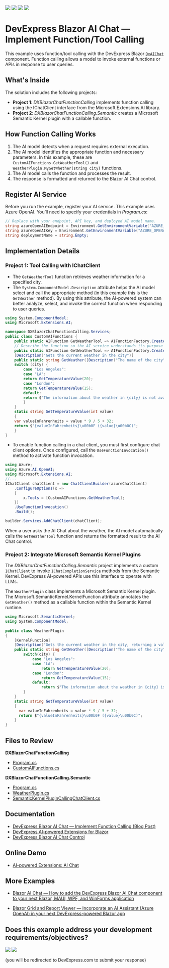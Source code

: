 <!-- default badges list -->
![](https://img.shields.io/endpoint?url=https://codecentral.devexpress.com/api/v1/VersionRange/945988055/24.2.3%2B)
[![](https://img.shields.io/badge/Open_in_DevExpress_Support_Center-FF7200?style=flat-square&logo=DevExpress&logoColor=white)](https://supportcenter.devexpress.com/ticket/details/T1281509)
[![](https://img.shields.io/badge/📖_How_to_use_DevExpress_Examples-e9f6fc?style=flat-square)](https://docs.devexpress.com/GeneralInformation/403183)
[![](https://img.shields.io/badge/💬_Leave_Feedback-feecdd?style=flat-square)](#does-this-example-address-your-development-requirementsobjectives)
<!-- default badges end -->
# DevExpress Blazor AI Chat — Implement Function/Tool Calling

This example uses function/tool calling with the DevExpress Blazor [`DxAIChat`](https://docs.devexpress.com/Blazor/DevExpress.AIIntegration.Blazor.Chat.DxAIChat) component. Function calling allows a model to invoke external functions or APIs in response to user queries.

## What's Inside

The solution includes the following projects:

- **Project 1**: *DXBlazorChatFunctionCalling* implements function calling using the IChatClient interface from the Microsoft.Extensions.AI library.
- **Project 2**: *DXBlazorChatFunctionCalling.Semantic* creates a Microsoft Semantic Kernel plugin with a callable function.

## How Function Calling Works

1. The AI model detects when a request requires external execution.
2. The AI model identifies the appropriate function and necessary parameters. In this example, these are `CustomAIFunctions.GetWeatherTool()` and `WeatherPlugin.MyGetWhether(string city)` functions.
3. The AI model calls the function and processes the result.
4. The response is formatted and returned to the Blazor AI Chat control.

## Register AI Service

Before you run the example, register your AI service. This example uses Azure OpenAI. You’ll need to specify your credentials in *Program.cs*:

```csharp
// Replace with your endpoint, API key, and deployed AI model name.
string azureOpenAIEndpoint = Environment.GetEnvironmentVariable("AZURE_OPENAI_ENDPOINT");
string azureOpenAIKey = Environment.GetEnvironmentVariable("AZURE_OPENAI_API_KEY");
string deploymentName = string.Empty;
```

## Implementation Details

### Project 1: Tool Calling with IChatClient

- The `GetWeatherTool` function retrieves weather information for a specified city.
- The `System.ComponentModel.Description` attribute helps the AI model select and call the appropriate method (in this example this is the `GetWeather` method). By using this attribute, the AI-powered system can better analyze, select, and invoke the correct function when responding to user queries.

```csharp
using System.ComponentModel;
using Microsoft.Extensions.AI;

namespace DXBlazorChatFunctionCalling.Services;
public class CustomAIFunctions {
    public static AIFunction GetWeatherTool => AIFunctionFactory.Create(GetWeather);
    // Describe the function so the AI service understands its purpose
    public static AIFunction GetWeatherTool => AIFunctionFactory.Create(GetWeather); 
    [Description("Gets the current weather in the city")]
    public static string GetWeather([Description("The name of the city")] string city) {
    switch (city) {
        case "Los Angeles":
        case "LA":
        return GetTemperatureValue(20);
        case "London":
        return GetTemperatureValue(15);
        default:
        return $"The information about the weather in {city} is not available.";
        }
    }
    static string GetTemperatureValue(int value)
    {
    var valueInFahrenheits = value * 9 / 5 + 32;
    return $"{valueInFahrenheits}\u00b0F ({value}\u00b0C)";
    }
}
```

- To enable function calling in a chat client, you must first configure chat client options. Once configured, call the `UseFunctionInvocation()` method to activate function invocation.

```csharp
using Azure;
using Azure.AI.OpenAI;
using Microsoft.Extensions.AI;
//...
IChatClient chatClient = new ChatClientBuilder(azureChatClient)
    .ConfigureOptions(x =>
    {
        x.Tools = [CustomAIFunctions.GetWeatherTool];
    })
    .UseFunctionInvocation()
    .Build();

builder.Services.AddChatClient(chatClient);
```

When a user asks the AI Chat about the weather, the AI model automatically calls the `GetWeatherTool` function and returns the formatted result to the AI Chat control.

### Project 2: Integrate Microsoft Semantic Kernel Plugins

The *DXBlazorChatFunctionCalling.Semantic* project implements a custom `IChatClient` to invoke `IChatCompletionService` methods from the Semantic Kernel. DevExpress AI-powered APIs use this interface to operate with LLMs.

The `WeatherPlugin` class implements a Microsoft Semantic Kernel plugin. The Microsoft.SemanticKernel.KernelFunction attribute annotates the `GetWeather()` method as a callable function within the Semantic Kernel runtime.

```csharp
using Microsoft.SemanticKernel;
using System.ComponentModel;
 
public class WeatherPlugin
{
    [KernelFunction]
    [Description("Gets the current weather in the city, returning a value in Celsius")]
    public static string GetWeather([Description("The name of the city")] string city) {
        switch(city) {
            case "Los Angeles":
            case "LA":
                return GetTemperatureValue(20);
            case "London":
                return GetTemperatureValue(15);
            default:
                return $"The information about the weather in {city} is not available.";
        }
    }
    static string GetTemperatureValue(int value)
    {
      var valueInFahrenheits = value * 9 / 5 + 32;
      return $"{valueInFahrenheits}\u00b0F ({value}\u00b0C)";
    }
}
```

## Files to Review

**DXBlazorChatFunctionCalling**

* [Program.cs](./CS/DXBlazorChatFunctionCalling/Program.cs)
* [CustomAIFunctions.cs](./CS/DXBlazorChatFunctionCalling/Services/CustomAIFunctions.cs)

**DXBlazorChatFunctionCalling.Semantic**

* [Program.cs](./CS/DXBlazorChatFunctionCalling.Semantic/Program.cs)
* [WeatherPlugin.cs](./CS/DXBlazorChatFunctionCalling.Semantic/Services/WeatherPlugin.cs)
* [SemanticKernelPluginCallingChatClient.cs](./CS/DXBlazorChatFunctionCalling.Semantic/Services/SemanticKernelPluginCallingChatClient.cs)

## Documentation

* [DevExpress Blazor AI Chat — Implement Function Calling (Blog Post)](https://community.devexpress.com/blogs/aspnet/archive/2025/02/26/devexpress-blazor-ai-chat-implement-function-calling.aspx)
* [DevExpress AI-powered Extensions for Blazor](https://docs.devexpress.com/Blazor/405228/ai-powered-extensions)
* [DevExpress Blazor AI Chat Control](https://docs.devexpress.com/Blazor/DevExpress.AIIntegration.Blazor.Chat.DxAIChat)

## Online Demo

* [AI-powered Extensions: AI Chat](https://demos.devexpress.com/blazor/AI/Chat#Overview)

## More Examples

- [Blazor AI Chat — How to add the DevExpress Blazor AI Chat component to your next Blazor, MAUI, WPF, and WinForms application](https://github.com/DevExpress-Examples/devexpress-ai-chat-samples)
* [Blazor Grid and Report Viewer — Incorporate an AI Assistant (Azure OpenAI) in your next DevExpress-powered Blazor app](https://github.com/DevExpress-Examples/blazor-grid-and-report-viewer-integrate-ai-assistant)


<!-- feedback -->
## Does this example address your development requirements/objectives?

[<img src="https://www.devexpress.com/support/examples/i/yes-button.svg"/>](https://www.devexpress.com/support/examples/survey.xml?utm_source=github&utm_campaign=blazor-ai-chat-function-calling&~~~was_helpful=yes) [<img src="https://www.devexpress.com/support/examples/i/no-button.svg"/>](https://www.devexpress.com/support/examples/survey.xml?utm_source=github&utm_campaign=blazor-ai-chat-function-calling&~~~was_helpful=no)

(you will be redirected to DevExpress.com to submit your response)
<!-- feedback end -->
